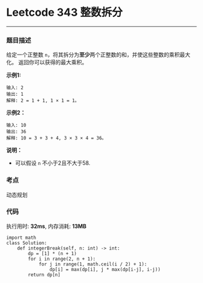# Leetcode 343 整数拆分
***
### 题目描述

给定一个正整数 `n`，将其拆分为**至少**两个正整数的和，并使这些整数的乘积最大化。 返回你可以获得的最大乘积。

**示例1:**

	输入: 2
	输出: 1
	解释: 2 = 1 + 1, 1 × 1 = 1。


**示例2：**

	输入: 10
	输出: 36
	解释: 10 = 3 + 3 + 4, 3 × 3 × 4 = 36。
	
**说明：**

* 可以假设 `n` 不小于2且不大于58.


### 考点

动态规划


### 代码
执行用时: **32ms**, 内存消耗: **13MB**

```
import math
class Solution:
    def integerBreak(self, n: int) -> int:
        dp = [1] * (n + 1)
        for i in range(2, n + 1):
            for j in range(1, math.ceil(i / 2) + 1):
                dp[i] = max(dp[i], j * max(dp[i-j], i-j))
        return dp[n]
```



